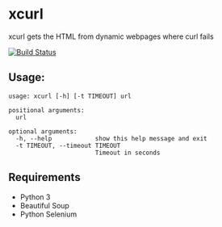 # xcurl
xcurl gets the HTML from dynamic webpages where curl fails

[![Build Status](https://travis-ci.org/ricardobranco777/xcurl.svg?branch=master)](https://travis-ci.org/ricardobranco777/xcurl)

## Usage:

```
usage: xcurl [-h] [-t TIMEOUT] url

positional arguments:
  url

optional arguments:
  -h, --help            show this help message and exit
  -t TIMEOUT, --timeout TIMEOUT
                        Timeout in seconds
```

## Requirements

- Python 3
- Beautiful Soup
- Python Selenium
